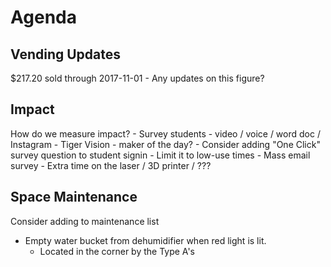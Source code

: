 # Agenda

## Vending Updates
$217.20 sold through 2017-11-01
    - Any updates on this figure?

## Impact
How do we measure impact?
    - Survey students - video / voice / word doc / Instagram
        - Tiger Vision - maker of the day?
    - Consider adding "One Click" survey question to student signin
        - Limit it to low-use times
    - Mass email survey
        - Extra time on the laser / 3D printer / ???

## Space Maintenance
Consider adding to maintenance list
- Empty water bucket from dehumidifier when red light is lit.
  - Located in the corner by the Type A's

##
